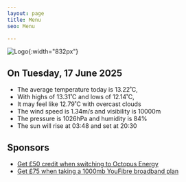 ```yaml
---
layout: page
title: Menu
seo: Menu

---
```


![Logo](/images/logo.jpg){:width="832px"}

<!-- weather_marker starts -->
## On Tuesday, 17 June 2025

- The average temperature today is 13.22˚C,
- With highs of 13.31˚C and lows of 12.14˚C,
- It may feel like 12.79˚C with overcast clouds
- The wind speed is 1.34m/s and visibility is 10000m
- The pressure is 1026hPa and humidity is 84%
- The sun will rise at 03:48 and set at 20:30

<!-- weather_marker ends -->

## Sponsors

- [Get £50 credit when switching to Octopus Energy](https://bit.ly/3oD1nnS)
- [Get £75 when taking a 1000mb YouFibre broadband plan](https://aklam.io/91zWhU?)
